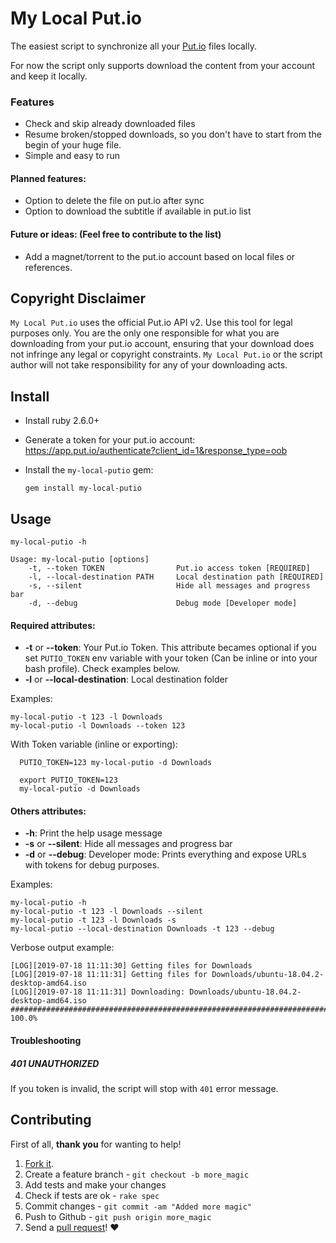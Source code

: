 My Local Put.io
===========

The easiest script to synchronize all your [Put.io](http://put.io) files locally.

For now the script only supports download the content from your account and keep it locally.

### Features

- Check and skip already downloaded files
- Resume broken/stopped downloads, so you don't have to start from the begin of your huge file.
- Simple and easy to run

#### Planned features:

- Option to delete the file on put.io after sync
- Option to download the subtitle if available in put.io list

#### Future or ideas: (Feel free to contribute to the list)

- Add a magnet/torrent to the put.io account based on local files or references.

## Copyright Disclaimer

`My Local Put.io` uses the official Put.io API v2. Use this tool for legal purposes only. You are the only one responsible for what you are downloading from your put.io account, ensuring that your download does not infringe any legal or copyright constraints.
`My Local Put.io` or the script author will not take responsibility for any of your downloading acts.

## Install

* Install ruby 2.6.0+
* Generate a token for your put.io account: https://app.put.io/authenticate?client_id=1&response_type=oob
* Install the `my-local-putio` gem:

      gem install my-local-putio

## Usage

    my-local-putio -h

    Usage: my-local-putio [options]
        -t, --token TOKEN                Put.io access token [REQUIRED]
        -l, --local-destination PATH     Local destination path [REQUIRED]
        -s, --silent                     Hide all messages and progress bar
        -d, --debug                      Debug mode [Developer mode]

#### Required attributes:
* **-t** or **--token**: Your Put.io Token. This attribute becames optional if you set `PUTIO_TOKEN` env variable with your token (Can be inline or into your bash profile). Check examples below.
* **-l** or **--local-destination**: Local destination folder

Examples:

    my-local-putio -t 123 -l Downloads
    my-local-putio -l Downloads --token 123

With Token variable (inline or exporting):

      PUTIO_TOKEN=123 my-local-putio -d Downloads

      export PUTIO_TOKEN=123
      my-local-putio -d Downloads

#### Others attributes:
* **-h**: Print the help usage message
* **-s** or **--silent**: Hide all messages and progress bar
* **-d** or **--debug**: Developer mode: Prints everything and expose URLs with tokens for debug purposes.

Examples:

    my-local-putio -h
    my-local-putio -t 123 -l Downloads --silent
    my-local-putio -t 123 -l Downloads -s
    my-local-putio --local-destination Downloads -t 123 --debug

Verbose output example:

    [LOG][2019-07-18 11:11:30] Getting files for Downloads
    [LOG][2019-07-18 11:11:31] Getting files for Downloads/ubuntu-18.04.2-desktop-amd64.iso
    [LOG][2019-07-18 11:11:31] Downloading: Downloads/ubuntu-18.04.2-desktop-amd64.iso
    ######################################################################## 100.0%

#### Troubleshooting

##### 401 UNAUTHORIZED
If you token is invalid, the script will stop with `401` error message.


## Contributing

First of all, **thank you** for wanting to help!

1. [Fork it](https://help.github.com/articles/fork-a-repo).
2. Create a feature branch - `git checkout -b more_magic`
3. Add tests and make your changes
4. Check if tests are ok - `rake spec`
5. Commit changes - `git commit -am "Added more magic"`
6. Push to Github - `git push origin more_magic`
7. Send a [pull request](https://help.github.com/articles/using-pull-requests)! :heart:
